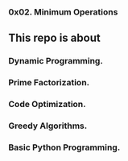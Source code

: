 ### 0x02. Minimum Operations

## This repo is about

### Dynamic Programming.
### Prime Factorization.
### Code Optimization.
### Greedy Algorithms.
### Basic Python Programming.